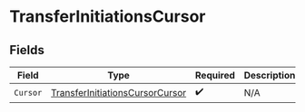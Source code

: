 # TransferInitiationsCursor


## Fields

| Field                                                                                     | Type                                                                                      | Required                                                                                  | Description                                                                               |
| ----------------------------------------------------------------------------------------- | ----------------------------------------------------------------------------------------- | ----------------------------------------------------------------------------------------- | ----------------------------------------------------------------------------------------- |
| `Cursor`                                                                                  | [TransferInitiationsCursorCursor](../../models/shared/transferinitiationscursorcursor.md) | :heavy_check_mark:                                                                        | N/A                                                                                       |